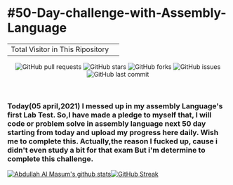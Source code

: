 # #50-Day-challenge-with-Assembly-Language

<p align="center">
<table>
  <tr>
    <td>Total Visitor in This Ripository</td>
    <td><img src="https://profile-counter.glitch.me/MasumBhai/count.svg" alt="" /></td>
  </tr>
</table>
</p>
<p align="center">
  <img alt="GitHub pull requests" src="https://img.shields.io/github/issues-pr/MasumBhai/50-Day-challenge-with-Assembly-Language?logo=github&logoColor=blue&style=social">
  <img alt="GitHub stars" src="https://img.shields.io/github/stars/MasumBhai/50-Day-challenge-with-Assembly-Language?logoColor=blue&style=social">
  <img alt="GitHub forks" src="https://img.shields.io/github/forks/MasumBhai/50-Day-challenge-with-Assembly-Language?logo=github&logoColor=blue&style=social">
  <img alt="GitHub issues" src="https://img.shields.io/github/issues/MasumBhai/50-Day-challenge-with-Assembly-Language?logo=github&logoColor=blue&style=social">
  <img alt="GitHub last commit" src="https://img.shields.io/github/last-commit/MasumBhai/50-Day-challenge-with-Assembly-Language?label=Last%20Commit&logo=github&logoColor=blue&style=social">
</p>
<br> 

### Today(05 april,2021) I messed up in my assembly Language's first Lab Test. So,I have made a pledge to myself that, I will code or problem solve in assembly language next 50 day starting from today and upload my progress here daily. Wish me to complete this. Actually,the reason I fucked up, cause i didn't even study a bit for that exam But i'm determine to complete this challenge. 


[![Abdullah Al Masum's github stats](https://github-readme-stats.vercel.app/api?username=masumBhai&show_icons=true&count_private=true&theme=great-gatsby)](https://github.com/MasumBhai)[![GitHub Streak](https://github-readme-streak-stats.herokuapp.com?user=MasumBhai&theme=vision-friendly-dark&fire=DD2727&sideNums=CD5CDD)](https://github.com/MasumBhai)
